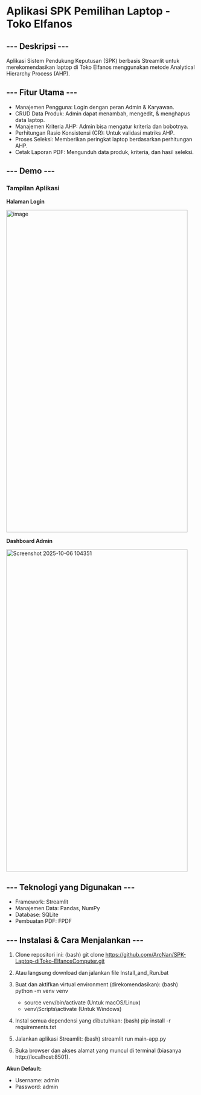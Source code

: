 

 # Aplikasi SPK Pemilihan Laptop - Toko Elfanos


## --- Deskripsi ---

Aplikasi Sistem Pendukung Keputusan (SPK) berbasis Streamlit untuk
merekomendasikan laptop di Toko Elfanos menggunakan metode Analytical
Hierarchy Process (AHP).

## --- Fitur Utama ---
- Manajemen Pengguna: Login dengan peran Admin & Karyawan.
- CRUD Data Produk: Admin dapat menambah, mengedit, & menghapus data laptop.
- Manajemen Kriteria AHP: Admin bisa mengatur kriteria dan bobotnya.
- Perhitungan Rasio Konsistensi (CR): Untuk validasi matriks AHP.
- Proses Seleksi: Memberikan peringkat laptop berdasarkan perhitungan AHP.
- Cetak Laporan PDF: Mengunduh data produk, kriteria, dan hasil seleksi.


## --- Demo ---

### Tampilan Aplikasi

**Halaman Login**

<img width="480" height="854" alt="image" src="https://github.com/user-attachments/assets/6ad1f206-633d-46fa-88e2-93546ec26aaf" />






**Dashboard Admin**

<img width="480" height="854" alt="Screenshot 2025-10-06 104351" src="https://github.com/user-attachments/assets/765286c4-14f2-4478-8c72-ddd482a11932" />


## --- Teknologi yang Digunakan ---
- Framework: Streamlit
- Manajemen Data: Pandas, NumPy
- Database: SQLite
- Pembuatan PDF: FPDF


## --- Instalasi & Cara Menjalankan ---
1. Clone repositori ini:
   (bash)
   git clone https://github.com/ArcNan/SPK-Laptop-diToko-ElfanosComputer.git

2. Atau langsung download dan jalankan file Install_and_Run.bat
   
3. Buat dan aktifkan virtual environment (direkomendasikan):
   (bash)
   python -m venv venv
   
   * source venv/bin/activate  (Untuk macOS/Linux)
   * venv\Scripts\activate   (Untuk Windows)

5. Instal semua dependensi yang dibutuhkan:
   (bash)
   pip install -r requirements.txt

6. Jalankan aplikasi Streamlit:
   (bash)
   streamlit run main-app.py

7. Buka browser dan akses alamat yang muncul di terminal
   (biasanya http://localhost:8501).

**Akun Default:**
- Username: admin
- Password: admin
